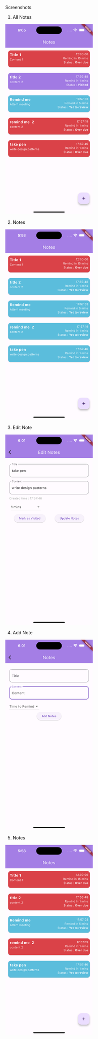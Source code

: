 Screenshots


1. All Notes
<img height="600" src="https://github.com/Jainaveen-M/notes_reminder/blob/main/screenshots/image1.png"/>


2. Notes 
<img height="600" src="https://github.com/Jainaveen-M/notes_reminder/blob/main/screenshots/notes.png"/>


3. Edit Note
<img height="600" src="https://github.com/Jainaveen-M/notes_reminder/blob/main/screenshots/editnotes.png"/>

4. Add Note
<img height="600" src="https://github.com/Jainaveen-M/notes_reminder/blob/main/screenshots/addnotes.png"/>


5. Notes 
<img height="600" src="https://github.com/Jainaveen-M/notes_reminder/blob/main/screenshots/notes2.png"/>